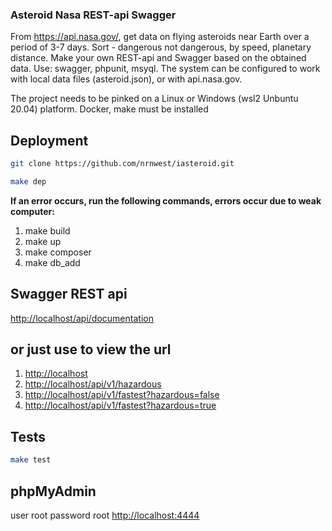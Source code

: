 ### Asteroid Nasa REST-api Swagger
From <https://api.nasa.gov/>, get data on flying asteroids near Earth over a period of 3-7 days.
Sort - dangerous not dangerous, by speed, planetary distance.
Make your own REST-api and Swagger based on the obtained data.
Use: swagger, phpunit, msyql.
The system can be configured to work with local data files (asteroid.json), or with api.nasa.gov.

The project needs to be pinked on a Linux or Windows (wsl2 Unbuntu 20.04) platform.
Docker, make must be installed

## Deployment

```bash
git clone https://github.com/nrnwest/iasteroid.git
```

```bash
make dep
````

**If an error occurs, run the following commands, errors occur due to weak computer:**
1. make build
2. make up
3. make composer
4. make db_add

## Swagger REST api

<http://localhost/api/documentation>

## or just use to view the url

1. <http://localhost>
2. <http://localhost/api/v1/hazardous>
3. <http://localhost/api/v1/fastest?hazardous=false>
4. <http://localhost/api/v1/fastest?hazardous=true>

## Tests

```bash
make test
````

## phpMyAdmin
user root
password root
<http://localhost:4444>
